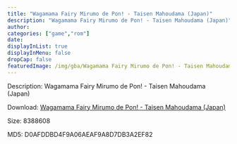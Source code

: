 ```yaml
---
title: "Wagamama Fairy Mirumo de Pon! - Taisen Mahoudama (Japan)"
description: "Wagamama Fairy Mirumo de Pon! - Taisen Mahoudama (Japan)"
author: 
categories: ["game","rom"]
date: 
displayInList: true
displayInMenu: false
dropCap: false
featuredImage: /img/gba/Wagamama Fairy Mirumo de Pon! - Taisen Mahoudama [Japan].jpg
---
```


Description: Wagamama Fairy Mirumo de Pon! - Taisen Mahoudama (Japan)

Download: <a style="text-decoration:underline;" href="https://mega.nz/#!fHBEVIIQ!EwPYCaxmalE8imWTh5Js26h_mbVRYB-qNvL7l10tfck" target = "_blank" rel = "nofollow" > Wagamama Fairy Mirumo de Pon! - Taisen Mahoudama (Japan)</a>

Size: 8388608

MD5: D0AFDDBD4F9A06AEAF9A8D7DB3A2EF82


